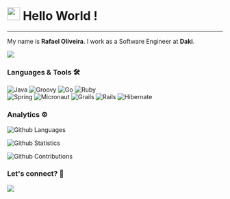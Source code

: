 <h1><img src="https://emojis.slackmojis.com/emojis/images/1531849430/4246/blob-sunglasses.gif?1531849430" width="30"/>
Hello World ! </h1> <hr>

My name is <b>Rafael Oliveira</b>. I work as a Software Engineer at <b>Daki</b>.

![](http://estruyf-github.azurewebsites.net/api/VisitorHit?user=oliveira-a-rafael&repo=oliveira-a-rafael&countColorcountColor)

### Languages & Tools 🛠  

![Java](https://img.shields.io/badge/-Java-05122A?style=flat&logo=Java&color=orange)&nbsp;![Groovy](https://img.shields.io/badge/-Groovy-05122A?style=flat&color=orange)&nbsp;![Go](https://img.shields.io/badge/-Go-05122A?style=flat&color=orange)&nbsp;![Ruby](https://img.shields.io/badge/-Ruby-05122A?style=flat&color=orange)&nbsp;  
![Spring](https://img.shields.io/badge/-Spring-05122A?style=flat&color=33A7FF)&nbsp;![Micronaut](https://img.shields.io/badge/-Micronaut-05122A?style=flat&color=33A7FF)&nbsp;![Grails](https://img.shields.io/badge/-Grails-05122A?style=flat&color=33A7FF)&nbsp;![Rails](https://img.shields.io/badge/-Rails-05122A?style=flat&color=33A7FF)&nbsp;![Hibernate](https://img.shields.io/badge/-Hibernate-05122A?style=flat&color=33A7FF)&nbsp;  

### Analytics ⚙️

![Github Languages](https://github-readme-stats.vercel.app/api/top-langs/?username=oliveira-a-rafael&layout=default&count_private=true)

![Github Statistics](https://github-readme-stats.vercel.app/api/?username=oliveira-a-rafael&count_private=true&show_icons=true)

![Github Contributions](https://github-readme-streak-stats.herokuapp.com/?user=oliveira-a-rafael&hide_border=true)

### Let's connect? 🤝

<p align="left"><a href="https://www.linkedin.com/in/rafaoliveira85/"><img
src="https://img.shields.io/badge/-LinkedIn-0077B5?style=flat&logo=Linkedin&logoColor=white"/></a>
</p>